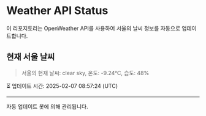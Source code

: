 
# Weather API Status

이 리포지토리는 OpenWeather API를 사용하여 서울의 날씨 정보를 자동으로 업데이트합니다.

## 현재 서울 날씨
> 서울의 현재 날씨: clear sky, 온도: -9.24°C, 습도: 48%

⏳ 업데이트 시간: 2025-02-07 08:57:24 (UTC)

---
자동 업데이트 봇에 의해 관리됩니다.
